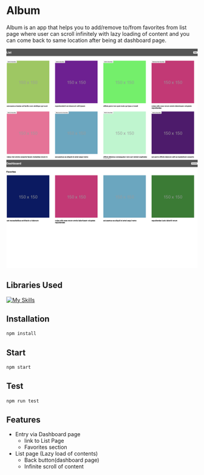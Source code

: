 # Album

Album is an app that helps you to add/remove to/from favorites from list page where user can scroll infinitely with lazy loading of content and you can come back to same location after being at dashboard page.

![APP](src/assets/images/list-screenshot.png)
![APP](src/assets/images/dashboard-screenshot.png)

## Libraries Used

[![My Skills](https://skills.thijs.gg/icons?i=react,redux,js,html,jest)](https://skills.thijs.gg)

## Installation

```bash
npm install
```

## Start

```bash
npm start
```

## Test

```bash
npm run test
```

## Features

- Entry via Dashboard page
  - link to List Page
  - Favorites section
- List page (Lazy load of contents)
  - Back button(dashboard page)
  - Infinite scroll of content

